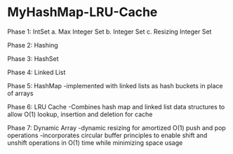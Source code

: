 # MyHashMap-LRU-Cache

Phase 1: IntSet
a. Max Integer Set
b. Integer Set
c. Resizing Integer Set
  
Phase 2: Hashing

Phase 3: HashSet

Phase 4: Linked List

Phase 5: HashMap
-implemented with linked lists as hash buckets in place of arrays
  
Phase 6: LRU Cache
-Combines hash map and linked list data structures to allow O(1) lookup, insertion and deletion for cache
  
Phase 7: Dynamic Array
-dynamic resizing for amortized O(1) push and pop operations
-incorporates circular buffer principles to enable shift and unshift operations in O(1) time while minimizing space usage
